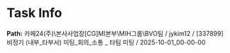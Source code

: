 # Task Info

**Path:** 카페24(주)\본사사업장\[CG]MI본부\MIH그룹\BVO팀 / jykim12 / [337899] 비정기 (내부_타부서) 미팅_회의_소통 _ 타팀 미팅 / 2025-10-01_00-00-00

